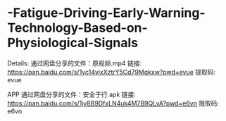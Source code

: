 # -Fatigue-Driving-Early-Warning-Technology-Based-on-Physiological-Signals

Details:
通过网盘分享的文件：原视频.mp4
链接: https://pan.baidu.com/s/1yc14vixXztrY5Cd79Mqkxw?pwd=evue 提取码: evue

APP
通过网盘分享的文件：安全于行.apk
链接: https://pan.baidu.com/s/1jv8B9DfxLN4uk4M7B9QLvA?pwd=e6vn 提取码: e6vn

